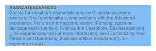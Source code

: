 <blockquote STYLE="background: #81BEF7;border-left:None"><span data-ttu-id="8ef9d-101"><b>AVANZATE</b></span><span class="sxs-lookup"><span data-stu-id="8ef9d-101"><b>ADVANCED</b></span></span><br /><span data-ttu-id="8ef9d-102">Questa funzionalità è disponibile solo con l'interfaccia utente avanzata.</span><span class="sxs-lookup"><span data-stu-id="8ef9d-102">This functionality is only available with the Advanced experience.</span></span> <span data-ttu-id="8ef9d-103">Per altre informazioni, vedere [Personalizzazione dell'esperienza utente di Finance and Operations, Business edition](../ui-experiences.md) </span><span class="sxs-lookup"><span data-stu-id="8ef9d-103">For more information, see [Customizing Your Finance and Operations, Business edition  Experience](../ui-experiences.md) </span></span></blockquote>
